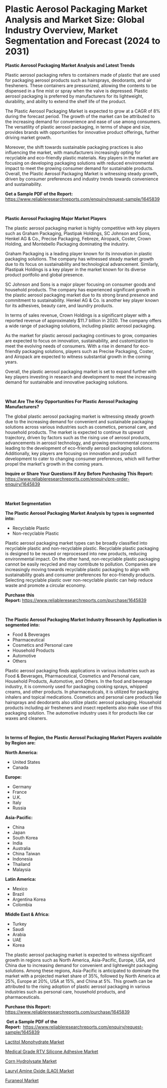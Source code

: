 <p><h1>Plastic Aerosol Packaging Market Analysis and Market Size: Global Industry Overview, Market Segmentation and Forecast (2024 to 2031)</h1></p><p><strong>Plastic Aerosol Packaging Market Analysis and Latest Trends</strong></p>
<p><p>Plastic aerosol packaging refers to containers made of plastic that are used for packaging aerosol products such as hairsprays, deodorants, and air fresheners. These containers are pressurized, allowing the contents to be dispensed in a fine mist or spray when the valve is depressed. Plastic aerosol packaging is preferred by manufacturers for its lightweight, durability, and ability to extend the shelf life of the product.</p><p>The Plastic Aerosol Packaging Market is expected to grow at a CAGR of 8% during the forecast period. The growth of the market can be attributed to the increasing demand for convenience and ease of use among consumers. The versatility of plastic aerosol packaging, in terms of shape and size, provides brands with opportunities for innovative product offerings, further driving market growth.</p><p>Moreover, the shift towards sustainable packaging practices is also influencing the market, with manufacturers increasingly opting for recyclable and eco-friendly plastic materials. Key players in the market are focusing on developing packaging solutions with reduced environmental impact to meet the growing consumer demand for sustainable products. Overall, the Plastic Aerosol Packaging Market is witnessing steady growth, driven by consumer preferences and industry trends towards convenience and sustainability.</p></p>
<p><strong>Get a Sample PDF of the Report:&nbsp;</strong> <a href="https://www.reliableresearchreports.com/enquiry/request-sample/1645839">https://www.reliableresearchreports.com/enquiry/request-sample/1645839</a></p>
<p>&nbsp;</p>
<p><strong>Plastic Aerosol Packaging Major Market Players</strong></p>
<p><p>The plastic aerosol packaging market is highly competitive with key players such as Graham Packaging, Plastipak Holdings, SC Johnson and Sons, Henkel AG & Co., Precise Packaging, Febreze, Airopack, Coster, Crown Holding, and Montebello Packaging dominating the industry.</p><p>Graham Packaging is a leading player known for its innovation in plastic packaging solutions. The company has witnessed steady market growth due to its focus on sustainability and technological advancement. Similarly, Plastipak Holdings is a key player in the market known for its diverse product portfolio and global presence.</p><p>SC Johnson and Sons is a major player focusing on consumer goods and household products. The company has experienced significant growth in the plastic aerosol packaging market due to its strong brand presence and commitment to sustainability. Henkel AG & Co. is another key player known for its adhesives, beauty care, and laundry products.</p><p>In terms of sales revenue, Crown Holdings is a significant player with a reported revenue of approximately $11.7 billion in 2020. The company offers a wide range of packaging solutions, including plastic aerosol packaging.</p><p>As the market for plastic aerosol packaging continues to grow, companies are expected to focus on innovation, sustainability, and customization to meet the evolving needs of consumers. With a rise in demand for eco-friendly packaging solutions, players such as Precise Packaging, Coster, and Airopack are expected to witness substantial growth in the coming years.</p><p>Overall, the plastic aerosol packaging market is set to expand further with key players investing in research and development to meet the increasing demand for sustainable and innovative packaging solutions.</p></p>
<p>&nbsp;</p>
<p><strong>What Are The Key Opportunities For Plastic Aerosol Packaging Manufacturers?</strong></p>
<p><p>The global plastic aerosol packaging market is witnessing steady growth due to the increasing demand for convenient and sustainable packaging solutions across various industries such as cosmetics, personal care, and household products. The market is expected to continue its upward trajectory, driven by factors such as the rising use of aerosol products, advancements in aerosol technology, and growing environmental concerns leading to the development of eco-friendly aerosol packaging solutions. Additionally, key players are focusing on innovation and product development to cater to changing consumer preferences, which will further propel the market's growth in the coming years.</p></p>
<p><strong>Inquire or Share Your Questions If Any Before Purchasing This Report:</strong> <a href="https://www.reliableresearchreports.com/enquiry/pre-order-enquiry/1645839">https://www.reliableresearchreports.com/enquiry/pre-order-enquiry/1645839</a></p>
<p>&nbsp;</p>
<p><strong>Market Segmentation</strong></p>
<p><strong>The Plastic Aerosol Packaging Market Analysis by types is segmented into:</strong></p>
<p><ul><li>Recyclable Plastic</li><li>Non-recyclable Plastic</li></ul></p>
<p><p>Plastic aerosol packaging market types can be broadly classified into recyclable plastic and non-recyclable plastic. Recyclable plastic packaging is designed to be reused or reprocessed into new products, reducing environmental impact. On the other hand, non-recyclable plastic packaging cannot be easily recycled and may contribute to pollution. Companies are increasingly moving towards recyclable plastic packaging to align with sustainability goals and consumer preferences for eco-friendly products. Selecting recyclable plastic over non-recyclable plastic can help reduce waste and promote a circular economy.</p></p>
<p><strong>Purchase this Report:&nbsp;</strong><a href="https://www.reliableresearchreports.com/purchase/1645839">https://www.reliableresearchreports.com/purchase/1645839</a></p>
<p>&nbsp;</p>
<p><strong>The Plastic Aerosol Packaging Market Industry Research by Application is segmented into:</strong></p>
<p><ul><li>Food & Beverages</li><li>Pharmaceutical</li><li>Cosmetics and Personal care</li><li>Household Products</li><li>Automotive</li><li>Others</li></ul></p>
<p><p>Plastic aerosol packaging finds applications in various industries such as Food & Beverages, Pharmaceutical, Cosmetics and Personal care, Household Products, Automotive, and Others. In the food and beverage industry, it is commonly used for packaging cooking sprays, whipped creams, and other products. In pharmaceuticals, it is utilized for packaging inhalers and topical medications. Cosmetics and personal care products like hairsprays and deodorants also utilize plastic aerosol packaging. Household products including air fresheners and insect repellents also make use of this packaging solution. The automotive industry uses it for products like car waxes and cleaners.</p></p>
<p>&nbsp;</p>
<p><strong>In terms of Region, the Plastic Aerosol Packaging Market Players available by Region are:</strong></p>
<p>
    <p> <strong> North America: </strong>
        <ul>
            <li>United States</li>
            <li>Canada</li>
        </ul>
        </p> 
    <p> <strong> Europe: </strong>
        <ul>
            <li>Germany</li>
            <li>France</li>
            <li>U.K.</li>
            <li>Italy</li>
            <li>Russia</li>
        </ul>
        </p> 
    <p> <strong> Asia-Pacific: </strong>
        <ul>
            <li>China</li>
            <li>Japan</li>
            <li>South Korea</li>
            <li>India</li>
            <li>Australia</li>
            <li>China Taiwan</li>
            <li>Indonesia</li>
            <li>Thailand</li>
            <li>Malaysia</li>
        </ul>
        </p> 
    <p> <strong> Latin America: </strong>
        <ul>
            <li>Mexico</li>
            <li>Brazil</li>
            <li>Argentina Korea</li>
            <li>Colombia</li>
        </ul>
        </p> 
    <p> <strong> Middle East & Africa: </strong>
        <ul>
            <li>Turkey</li>
            <li>Saudi</li>
            <li>Arabia</li>
            <li>UAE</li>
            <li>Korea</li>
        </ul>
    </p>
    </p>
<p><p>The plastic aerosol packaging market is expected to witness significant growth in regions such as North America, Asia-Pacific, Europe, USA, and China due to increasing demand for convenient and lightweight packaging solutions. Among these regions, Asia-Pacific is anticipated to dominate the market with a projected market share of 35%, followed by North America at 25%, Europe at 20%, USA at 15%, and China at 5%. This growth can be attributed to the rising adoption of plastic aerosol packaging in various industries such as personal care, household products, and pharmaceuticals.</p></p>
<p><strong>Purchase this Report: </strong><a href="https://www.reliableresearchreports.com/purchase/1645839">https://www.reliableresearchreports.com/purchase/1645839</a></p>
<p>&nbsp;<strong>Get a Sample PDF of the Report:&nbsp;&nbsp;</strong><a href="https://www.reliableresearchreports.com/enquiry/request-sample/1645839">https://www.reliableresearchreports.com/enquiry/request-sample/1645839</a></p>
<p><strong></strong></p>
<p><p><a href="https://view.publitas.com/reportprime-1/lactitol-monohydrate-market-analysis-examines-its-scope-on-growth-opportunities-and-forecasted-trends-spanning-from-2024-to-2031/">Lactitol Monohydrate Market</a></p><p><a href="https://github.com/jaidynmorantestelletmjzya/Market-Research-Report-List-1/blob/main/medical-grade-rtv-silicone-adhesive-market.md">Medical Grade RTV Silicone Adhesive Market</a></p><p><a href="https://github.com/juniordelafrance/Market-Research-Report-List-2/blob/main/corn-hydrolysate-market.md">Corn Hydrolysate Market</a></p><p><a href="https://picayune-night-cbd.notion.site/Lauryl-Amine-Oxide-LAO-Market-Research-Report-Provides-Critical-Insights-that-can-help-Shape-Busin-fa340b4bc8714286b542d548e435128f">Lauryl Amine Oxide (LAO) Market</a></p><p><a href="https://view.publitas.com/reportprime-1/furaneol-market-size-focuses-on-market-dynamics-in-depth-analysis-and-future-projections-of-its-market-forecasted-for-period-from-2024-to-2031/">Furaneol Market</a></p></p>